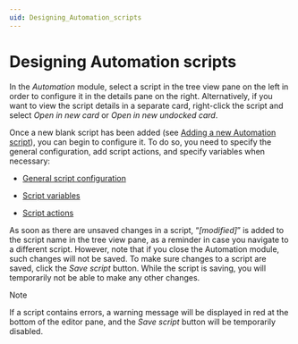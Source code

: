 ```yaml
---
uid: Designing_Automation_scripts
---
```


# Designing Automation scripts

In the *Automation* module, select a script in the tree view pane on the left in order to configure it in the details pane on the right. Alternatively, if you want to view the script details in a separate card, right-click the script and select *Open in new card* or *Open in new undocked card*.

Once a new blank script has been added (see [Adding a new Automation script](xref:Managing_Automation_scripts#adding-a-new-automation-script)), you can begin to configure it. To do so, you need to specify the general configuration, add script actions, and specify variables when necessary:

- [General script configuration](xref:General_script_configuration)

- [Script variables](xref:Script_variables)

- [Script actions](xref:Script_actions)

As soon as there are unsaved changes in a script, “*\[modified\]*” is added to the script name in the tree view pane, as a reminder in case you navigate to a different script. However, note that if you close the Automation module, such changes will not be saved. To make sure changes to a script are saved, click the *Save script* button. While the script is saving, you will temporarily not be able to make any other changes.

> [!NOTE]
> If a script contains errors, a warning message will be displayed in red at the bottom of the editor pane, and the *Save script* button will be temporarily disabled.
